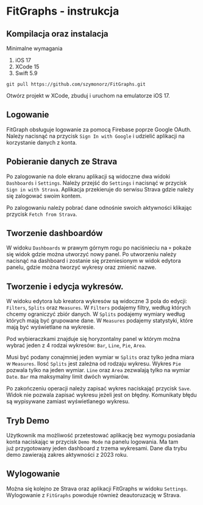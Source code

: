 # FitGraphs - instrukcja

## Kompilacja oraz instalacja

Minimalne wymagania

1. iOS 17
2. XCode 15
3. Swift 5.9

```code
git pull https://github.com/szymonorz/FitGraphs.git
```

Otwórz projekt w XCode, zbuduj i uruchom na emulatorze iOS 17.

## Logowanie

FitGraph obsługuje logowanie za pomocą Firebase poprze Google OAuth.
Należy nacisnąć na przycisk `Sign In with Google` i udzielić aplikacji na korzystanie danych z konta.

## Pobieranie danych ze Strava

Po zalogowanie na dole ekranu aplikacji są widoczne dwa widoki `Dashboards` i `Settings`. Należy przejść do `Settings` i nacisnąć w przycisk `Sign in with Strava`. Aplikacja przekieruje do serwisu Strava gdzie należy się zalogować swoim kontem.

Po zalogowaniu należy pobrać dane odnośnie swoich aktywności klikając przycisk `Fetch from Strava`.

## Tworzenie dashboardów

W widoku `Dashboards` w prawym górnym rogu po naciśnieciu na `+` pokaże się widok gdzie można utworzyć nowy panel. Po utworzeniu należy nacisnąć na dashboard i zostanie się przeniesionym w widok edytora panelu, gdzie można tworzyć wykresy oraz zmienić nazwe. 

## Tworzenie i edycja wykresów.

W widoku edytora lub kreatora wykresów są widoczne 3 pola do edycji: `Filters`, `Splits` oraz `Measures`. W `Filters` podajemy filtry, według których chcemy ograniczyć zbiór danych. W `Splits` podajemy wymiary według których mają być grupowane dane. W `Measures` podajemy statystyki, które mają być wyświetlane na wykresie.

Pod wybieraczkami znajduje się horyzontalny panel w którym można wybrać jeden z 4 rodzai wykresów: `Bar`, `Line`, `Pie`, `Area`.


Musi być podany conajmniej jeden wymiar w `Splits` oraz tylko jedna miara w `Measures`. Ilosć `Splits` jest zależna od rodzaju wykresu. Wykres `Pie` pozwala tylko na jeden wymiar. `Line` oraz `Area` zezwalają tylko na wymiar `Date`. `Bar` ma maksymalny limit dwóch wymiarów.

Po zakończeniu operacji należy zapisać wykres naciskająć przycisk `Save`. Widok nie pozwala zapisać wykresu jeżeli jest on błędny. Komunikaty błędu są wypisywane zamiast wyświetlanego wykresu.

## Tryb Demo

Użytkownik ma możliwość przetestować aplikację bez wymogu posiadania konta naciskając w przycisk `Demo Mode` na panelu logowania. Ma tam już przygotowany jeden dashboard z trzema wykresami. Dane dla trybu demo zawierają zakres aktywności z 2023 roku.

## Wylogowanie

Można się kolejno ze Strava oraz aplikacji FitGraphs w widoku `Settings`.
Wylogowanie z `FitGraphs` powoduje również deautoruzację w Strava.